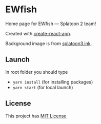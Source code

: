 # EWfish

Home page for EWfish — Splatoon 2 team!

Created with [create-react-app](https://github.com/facebook/create-react-app).

Background image is from [splatoon3.ink](https://github.com/misenhower/splatoon3.ink).

## Launch
In root folder you should type
- `yarn install` (for installing packages)
- `yarn start` (for local launch)

## License
This project has [MIT License](https://opensource.org/licenses/MIT)